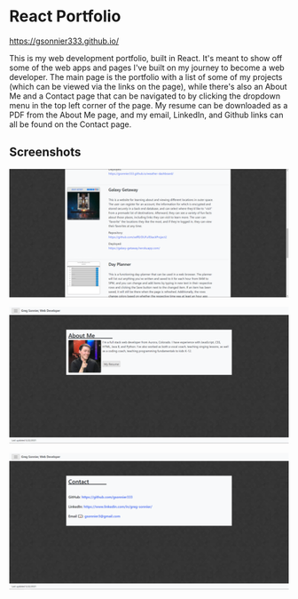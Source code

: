 # React Portfolio

https://gsonnier333.github.io/

This is my web development portfolio, built in React. It's meant to show off some of the web apps and pages I've built on my journey to become a web developer. The main page is the portfolio with a list of some of my projects (which can be viewed via the links on the page), while there's also an About Me and a Contact page that can be navigated to by clicking the dropdown menu in the top left corner of the page. My resume can be downloaded as a PDF from the About Me page, and my email, LinkedIn, and Github links can all be found on the Contact page.

## Screenshots

![Portfolio page](./src/images/screenshots/portfolio.PNG)

![About Me page](./src/images/screenshots/about-me.PNG)

![Contact page](./src/images/screenshots/contact.PNG)
